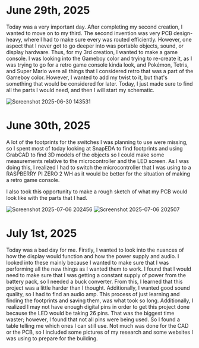 # June 29th, 2025

Today was a very important day. After completing my second creation, I wanted to move on to my third. The second invention was very PCB design-heavy, where I had to make sure every was routed efficiently. However, one aspect that I never got to go deeper into was portable objects, sound, or display hardware. Thus, for my 3rd creation, I wanted to make a game console. I was looking into the Gameboy color and trying to re-create it, as I was trying to go for a retro game console kinda look, and Pokémon, Tetris, and Super Mario were all things that I considered retro that was a part of the Gameboy color. However, I wanted to add my twist to it, but that's something that would be considered for later. Today, I just made sure to find all the parts I would need, and then I will start my schematic. 

![Screenshot 2025-06-30 143531](https://github.com/user-attachments/assets/31d42806-0cfc-49f1-9105-30aa27835a35)

# June 30th, 2025
 A lot of the footprints for the switches I was planning to use were missing, so I spent most of today looking at SnapEDA to find footprints and using GrabCAD to find 3D models of the objects so I could make some measurements relative to the microcontroller and the LED screen. As I was doing this, I realized I had to switch the microcontroller that I was using to a RASPBERRY PI ZERO 2 WH as it would be better for the situation of making a retro game console. 

I also took this opportunity to make a rough sketch of what my PCB would look like with the parts that I had.

 ![Screenshot 2025-07-06 202456](https://github.com/user-attachments/assets/2b100bf5-fced-4035-8437-fb3a0072868e)
![Screenshot 2025-07-06 202507](https://github.com/user-attachments/assets/91ed0d71-3c2d-485a-9502-b1dc79aca13b)



# July 1st, 2025
Today was a bad day for me. Firstly, I wanted to look into the nuances of how the display would function and how the power supply and audio. I looked into these mainly because I wanted to make sure that I was performing all the new things as I wanted them to work. I found that I would need to make sure that I was getting a constant supply of power from the battery pack, so I needed a buck converter. From this, I learned that this project was a little harder than I thought. Additionally, I wanted good sound quality, so I had to find an audio amp. This process of just learning and finding the footprints and saving them, was what took so long. Additionally, I realized I may not have enough digital pins in order to get this project done because the LED would be taking 26 pins. That was the biggest time waster; however, I found that not all pins were being used. So I found a table telling me which ones I can still use. Not much was done for the CAD or the PCB, so I included some pictures of my research and some websites I was using to prepare for the building.



